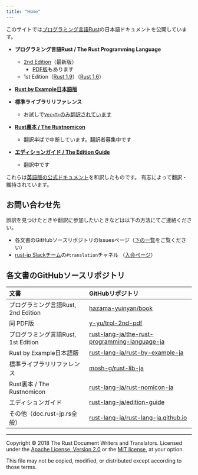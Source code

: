 ```yaml
---
title: "Home"
---
```


このサイトでは[プログラミング言語Rust][rust-lang]の日本語ドキュメントを公開しています。

- **プログラミング言語Rust / The Rust Programming Language**
  * [2nd Edition][trpl2]（最新版）
    + [PDF版][trpl2-pdf]もあります
  * 1st Edition（[Rust 1.9][trpl1-1.9]）（[Rust 1.6][trpl1-1.6]）

- [**Rust by Example日本語版**][rbe]

- **標準ライブラリリファレンス**
  * お試しで[`Vec<T>`のみ翻訳されています][std-vec]

- [**Rust裏本 / The Rustnomicon**][nomicon]
  + 翻訳半ばで中断しています。翻訳者募集中です

- [**エディションガイド / The Edition Guide**][edition-guide]
  + 翻訳中です

これらは[英語版の公式ドキュメント](https://doc.rust-lang.org/)を和訳したものです。
有志によって翻訳・維持されています。

[rust-lang]: https://www.rust-lang.org/ja-JP/
[trpl2]: https://doc.rust-jp.rs/book/second-edition/
[trpl2-pdf]: https://y-yu.github.io/trpl-2nd-pdf/book.pdf
[trpl1-1.9]: https://doc.rust-jp.rs/the-rust-programming-language-ja/1.9/book/
[trpl1-1.6]: https://doc.rust-jp.rs/the-rust-programming-language-ja/1.6/book/
[rbe]: https://doc.rust-jp.rs/rust-by-example-ja/
[std-vec]: https://mosh-g.github.io/rust-lib-doc-ja/std/vec/
[nomicon]: https://doc.rust-jp.rs/rust-nomicon-ja/
[edition-guide]: https://doc.rust-jp.rs/edition-guide/


## お問い合わせ先

誤訳を見つけたときや翻訳に参加したいときなどは以下の方法にてご連絡ください。

- 各文書のGitHubソースリポジトリのIssuesページ（[下の一覧](#各文書のgithubソースリポジトリ)をご覧ください）
- [rust-jp Slackチーム][slack]の`#translation`チャネル （[入会ページ][slack-reg]）

[slack]: https://rust-jp.slack.com
[slack-reg]: http://rust-jp.herokuapp.com


## 各文書のGitHubソースリポジトリ

| 文書 | GitHubリポジトリ |
|:--- |:--- |
| プログラミング言語Rust, 2nd Edition | [hazama-yuinyan/book][gh-trpl2] |
| 同 PDF版 | [y-yu/trpl-2nd-pdf][gh-trpl2-pdf] |
| プログラミング言語Rust, 1st Edition | [rust-lang-ja/the-rust-programming-language-ja][gh-trpl1] |
| Rust by Example日本語版 | [rust-lang-ja/rust-by-example-ja][gh-rbe] |
| 標準ライブラリリファレンス | [mosh-g/rust-lib-ja][gh-std] |
| Rust裏本 / The Rustnomicon | [rust-lang-ja/rust-nomicon-ja][gh-nomicon] |
| エディションガイド | [rust-lang-ja/edition-guide][gh-edition-guide] |
| その他（doc.rust-jp.rs全般） | [rust-lang-ja/rust-lang-ja.github.io][gh-org] |

[gh-trpl2]: https://github.com/hazama-yuinyan/book
[gh-trpl2-pdf]: https://github.com/y-yu/trpl-2nd-pdf
[gh-trpl1]: https://github.com/rust-lang-ja/the-rust-programming-language-ja
[gh-rbe]: https://github.com/rust-lang-ja/rust-by-example-ja
[gh-std]: https://github.com/mosh-g/rust-lib-ja
[gh-nomicon]: https://github.com/rust-lang-ja/rust-nomicon-ja
[gh-edition-guide]: https://github.com/rust-lang-ja/edition-guide
[gh-org]: https://github.com/rust-lang-ja/rust-lang-ja.github.io


* * *

Copyright &copy; 2018 The Rust Document Writers and Translators. Licensed under
the [Apache License, Version 2.0](http://www.apache.org/licenses/LICENSE-2.0) or
the [MIT license](https://opensource.org/licenses/MIT), at your option.

This file may not be copied, modified, or distributed except according to those terms.

